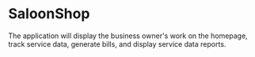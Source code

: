 # SaloonShop
The application will display the business owner's work on the homepage, track service data, generate bills, and display service data reports.
